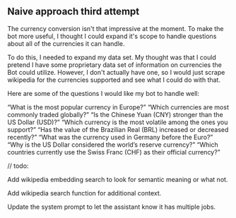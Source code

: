 ## Naive approach third attempt

The currency conversion isn't that impressive at the moment. To make the bot more useful, I thought I could expand it's scope to handle questions about all of the currencies it can handle.

To do this, I needed to expand my data set. My thought was that I could pretend I have some proprietary data set of information on currencies the Bot could utilize. However, I don't actually have one, so I would just scrape wikipedia for the currencies supported and see what I could do with that.

Here are some of the questions I would like my bot  to handle well:

“What is the most popular currency in Europe?”
“Which currencies are most commonly traded globally?”
“Is the Chinese Yuan (CNY) stronger than the US Dollar (USD)?”
“Which currency is the most volatile among the ones you support?”
“Has the value of the Brazilian Real (BRL) increased or decreased recently?”
“What was the currency used in Germany before the Euro?”
“Why is the US Dollar considered the world’s reserve currency?”
“Which countries currently use the Swiss Franc (CHF) as their official currency?”


// todo:

Add wikipedia embedding search to look for semantic meaning or what not.

Add wikipedia search function for additional context.

Update the system prompt to let the assistant know it has multiple jobs.